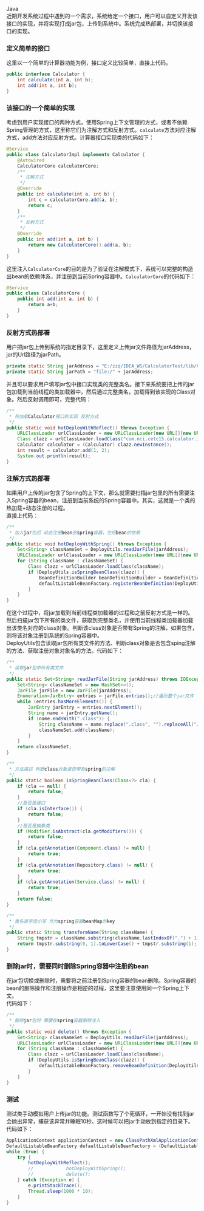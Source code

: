 Java<br />近期开发系统过程中遇到的一个需求，系统给定一个接口，用户可以自定义开发该接口的实现，并将实现打成jar包，上传到系统中。系统完成热部署，并切换该接口的实现。
<a name="r8p3K"></a>
### 定义简单的接口
这里以一个简单的计算器功能为例，接口定义比较简单，直接上代码。
```java
public interface Calculator {
    int calculate(int a, int b);
    int add(int a, int b);
}
```
<a name="WOcYN"></a>
### 该接口的一个简单的实现
考虑到用户实现接口的两种方式，使用Spring上下文管理的方式，或者不依赖Spring管理的方式，这里称它们为注解方式和反射方式。`calculate`方法对应注解方式，add方法对应反射方式。计算器接口实现类的代码如下：
```java
@Service
public class CalculatorImpl implements Calculator {
    @Autowired
    CalculatorCore calculatorCore;
    /**
     * 注解方式
     */
    @Override
    public int calculate(int a, int b) {
        int c = calculatorCore.add(a, b);
        return c;
    }
    /**
     * 反射方式
     */
    @Override
    public int add(int a, int b) {
        return new CalculatorCore().add(a, b);
    }
}
```
这里注入`CalculatorCore`的目的是为了验证在注解模式下，系统可以完整的构造出bean的依赖体系，并注册到当前Spring容器中。`CalculatorCore`的代码如下：
```java
@Service
public class CalculatorCore {
    public int add(int a, int b) {
        return a+b;
    }
}
```
<a name="lmaFY"></a>
### 反射方式热部署
用户把jar包上传到系统的指定目录下，这里定义上传jar文件路径为jarAddress，jar的Url路径为jarPath。
```java
private static String jarAddress = "E:/zzq/IDEA_WS/CalculatorTest/lib/Calculator.jar";
private static String jarPath = "file:/" + jarAddress;
```
并且可以要求用户填写jar包中接口实现类的完整类名。接下来系统要把上传的jar包加载到当前线程的类加载器中，然后通过完整类名，加载得到该实现的Class对象。然后反射调用即可，完整代码：
```java
/**
 * 热加载Calculator接口的实现 反射方式
 */
public static void hotDeployWithReflect() throws Exception {
    URLClassLoader urlClassLoader = new URLClassLoader(new URL[]{new URL(jarPath)}, Thread.currentThread().getContextClassLoader());
    Class clazz = urlClassLoader.loadClass("com.nci.cetc15.calculator.impl.CalculatorImpl");
    Calculator calculator = (Calculator) clazz.newInstance();
    int result = calculator.add(1, 2);
    System.out.println(result);
}
```
<a name="KQaLw"></a>
### 注解方式热部署
如果用户上传的jar包含了Spring的上下文，那么就需要扫描jar包里的所有需要注入Spring容器的bean，注册到当前系统的Spring容器中。其实，这就是一个类的热加载+动态注册的过程。<br />直接上代码：
```java
/**
 * 加入jar包后 动态注册bean到spring容器，包括bean的依赖
 */
public static void hotDeployWithSpring() throws Exception {
	Set<String> classNameSet = DeployUtils.readJarFile(jarAddress);
	URLClassLoader urlClassLoader = new URLClassLoader(new URL[]{new URL(jarPath)}, Thread.currentThread().getContextClassLoader());
	for (String className : classNameSet) {
		Class clazz = urlClassLoader.loadClass(className);
		if (DeployUtils.isSpringBeanClass(clazz)) {
			BeanDefinitionBuilder beanDefinitionBuilder = BeanDefinitionBuilder.genericBeanDefinition(clazz);
			defaultListableBeanFactory.registerBeanDefinition(DeployUtils.transformName(className), beanDefinitionBuilder.getBeanDefinition());
		}
	}
}
```
在这个过程中，将jar加载到当前线程类加载器的过程和之前反射方式是一样的。然后扫描jar包下所有的类文件，获取到完整类名，并使用当前线程类加载器加载出该类名对应的class对象。判断该class对象是否带有Spring的注解，如果包含，则将该对象注册到系统的Spring容器中。<br />DeployUtils包含读取jar包所有类文件的方法、判断class对象是否包含sping注解的方法、获取注册对象对象名的方法。代码如下：
```java
/**
 * 读取jar包中所有类文件
 */
public static Set<String> readJarFile(String jarAddress) throws IOException {
    Set<String> classNameSet = new HashSet<>();
    JarFile jarFile = new JarFile(jarAddress);
    Enumeration<JarEntry> entries = jarFile.entries();//遍历整个jar文件
    while (entries.hasMoreElements()) {
        JarEntry jarEntry = entries.nextElement();
        String name = jarEntry.getName();
        if (name.endsWith(".class")) {
            String className = name.replace(".class", "").replaceAll("/", ".");
            classNameSet.add(className);
        }
    }
    return classNameSet;
}
```
```java
/**
 * 方法描述 判断class对象是否带有spring的注解
 */
public static boolean isSpringBeanClass(Class<?> cla) {
    if (cla == null) {
        return false;
    }
    //是否是接口
    if (cla.isInterface()) {
        return false;
    }
    //是否是抽象类
    if (Modifier.isAbstract(cla.getModifiers())) {
        return false;
    }
    if (cla.getAnnotation(Component.class) != null) {
        return true;
    }
    if (cla.getAnnotation(Repository.class) != null) {
        return true;
    }
    if (cla.getAnnotation(Service.class) != null) {
        return true;
    }
    return false;
}
```
```java
/**
 * 类名首字母小写 作为spring容器beanMap的key
 */
public static String transformName(String className) {
    String tmpstr = className.substring(className.lastIndexOf(".") + 1);
    return tmpstr.substring(0, 1).toLowerCase() + tmpstr.substring(1);
}
```
<a name="tbfoM"></a>
### 删除jar时，需要同时删除Spring容器中注册的bean
在jar包切换或删除时，需要将之前注册到Spring容器的bean删除。Spring容器的bean的删除操作和注册操作是相逆的过程，这里要注意使用同一个Spring上下文。<br />代码如下：
```java
/**
 * 删除jar包时 需要在spring容器删除注入
 */
public static void delete() throws Exception {
	Set<String> classNameSet = DeployUtils.readJarFile(jarAddress);
	URLClassLoader urlClassLoader = new URLClassLoader(new URL[]{new URL(jarPath)}, Thread.currentThread().getContextClassLoader());
	for (String className : classNameSet) {
		Class clazz = urlClassLoader.loadClass(className);
		if (DeployUtils.isSpringBeanClass(clazz)) {
			defaultListableBeanFactory.removeBeanDefinition(DeployUtils.transformName(className));
		}
	}
}
```
<a name="ayI6d"></a>
### 测试
测试类手动模拟用户上传jar的功能。测试函数写了个死循环，一开始没有找到jar会抛出异常，捕获该异常并睡眠10秒。这时候可以把jar手动放到指定的目录下。<br />代码如下：
```java
ApplicationContext applicationContext = new ClassPathXmlApplicationContext("applicationContext.xml");
DefaultListableBeanFactory defaultListableBeanFactory = (DefaultListableBeanFactory) applicationContext.getAutowireCapableBeanFactory();
while (true) {
	try {
		hotDeployWithReflect();
		//            hotDeployWithSpring();
		//            delete();
	} catch (Exception e) {
		e.printStackTrace();
		Thread.sleep(1000 * 10);
	}
}
```
